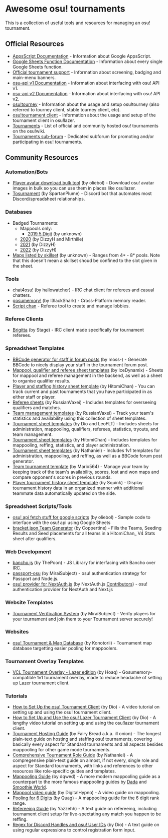 # Awesome osu! tournaments

This is a collection of useful tools and resources for managing an osu! tournament.

## Official Resources

- [AppsScript Documentation](https://developers.google.com/apps-script/reference) - Information about Google AppsScript.
- [Google Sheets Function Documentation](https://support.google.com/docs/table/25273?hl=en) - Information about every single Google Sheets function.
- [Official tournament support](https://osu.ppy.sh/wiki/en/Tournaments/Official_support) - Information about screening, badging and main-menu banners.
- [osu-api v1 Documentation](https://github.com/ppy/osu-api/wiki) - Information about interfacing with osu! API v1.
- [osu-api v2 Documentation](https://docs.ppy.sh) - Information about interfacing with osu! API v2.
- [osu!tourney](https://osu.ppy.sh/wiki/en/osu%21_tournament_client/osu%21tourney) - Information about the usage and setup osu!tourney (also referred to tourney client, stable tourney client, etc).
- [osu!tournament client](https://osu.ppy.sh/wiki/en/osu%21_tournament_client) - Information about the usage and setup of the tournament client in osu!lazer.
- [Tournaments](https://osu.ppy.sh/wiki/en/Tournaments) - List of official and community hosted osu! tournaments on the osu!wiki.
- [Tournaments sub-forum](https://osu.ppy.sh/community/forums/55) - Dedicated subforum for promoting and/or participating in osu! tournaments.

## Community Resources

### Automation/Bots

- [Player avatar download bulk tool](https://git.omkserver.nl/omkelderman/player-avatar-download-bulk-tool) (by oliebol) - Download osu! avatar images in bulk so you can use them in places like osu!lazer.
- [Tosurnament](https://github.com/SpartanPlume/Tosurnament) (by SpartanPlume) - Discord bot that automates most Discord/spreadsheet relationships.

### Databases

- Badged Tournaments:
  - Mappools only:
    - [2019 5 Digit](https://docs.google.com/spreadsheets/d/1oaGrmsbHr9L60AgaKTz3_fuvJB7Sjxzxweakm_Uu3Y8) (by unknown)
  - [2020](https://docs.google.com/spreadsheets/u/1/d/1nLhUJwHgb0ptksMqWIKRo01L0xiQ-xG7kTr3nhBldLI) (by DizzyH and Mirthille)
  - [2021](https://docs.google.com/spreadsheets/u/1/d/1DWMoBsy8Sh39j65ix6OTs19qbZOzH_zSTgzFgqid7YQ) (by DizzyH)
  - [2022](https://docs.google.com/spreadsheets/d/1IobdnWKVKcMD-kk7UpAk_diSf6HSI9GVwG500W-jdqY) (by DizzyH)
- [Maps listed by skillset](https://docs.google.com/spreadsheets/d/1wPkqXQoVZUATwWfkEbzPnk_Nr3NJ-FpIxFyjzPL11XA) (by unknown) - Ranges from 4* - 8* pools. Note that this doesn't mean a skillset shoud be confined to the slot given in the sheet.

### Tools

- [chat4osu!](https://osu.ppy.sh/community/forums/topics/879262) (by hallowatcher) - IRC chat client for referees and casual chatters.
- [gosumemory!](https://github.com/l3lackShark/gosumemory) (by l3lackShark) - Cross-Platform memory reader.
- [Script chan](https://osu.ppy.sh/community/forums/topics/730734) - Referee tool to create and manage lobbies.

### Referee Clients
- [Brigitta](https://github.com/hburn7/Brigitta) (by Stage) - IRC client made specifically for tournament referees.

### Spreadsheet Templates

- [BBCode generator for staff in forum posts](https://docs.google.com/spreadsheets/d/1yzsZFUrztemymny0E8RSIsYAnBz2nM2DojC-Gz-kWE8) (by moss-) - Generate BBCode to nicely display your staff in the tournament forum post.
- [Mappool, qualifier and referee sheet templates](https://drive.google.com/drive/folders/1sIGjDR9_h-M8RgiJ5Nobml5DBdsulCWF) (by IceDynamix) - Sheets for mappool and referee management in the backend, as well as a sheet to organise qualifier results.
- [Player and staffing history sheet template](https://docs.google.com/spreadsheets/d/1Ogu0Lw2JGR-WxuJav7IJd6hWAHOc0roaluCX1ROfplE) (by HitomiChan) - You can track current and past tournaments that you have participated in as either staff or player.
- [Referee sheets](https://drive.google.com/drive/folders/1sYTvq80pB1AESD-e_w6G-lrT02uzLO9O) (by RussianVaxei) - Includes templates for overseeing qualifiers and matches.
- [Team management templates](https://drive.google.com/drive/folders/1MrQc2fFx-OERCHFiezdtvaP3PrtXKg31) (by RussianVaxei) - Track your team's statistics and availability using this collection of sheet templates.
- [Tournament sheet templates](https://drive.google.com/drive/folders/1uB5uPs5__RcmuP0aHaUkUGHqeIUuObU7) (by Dio and LeoFLT) - Includes sheets for administration, mappooling, qualifiers, referees, statistics, tryouts, and team management.
- [Tournament sheet templates](https://drive.google.com/drive/folders/1o20TAh-EAKkd3X4RBFrcLVwunKd4yZCV) (by HitomiChan) - Includes templates for mappooling, reffing, statistics, and player administration.
- [Tournament sheet templates](https://drive.google.com/drive/u/1/folders/1OWK7WxQlVQQmeNdI3X7mxvGA8vywKDUB) (by Nathaniel) - Includes 1v1 templates for administration, mappooling, and reffing, as well as a BBCode forum post generator.
- [Team tournament template](https://docs.google.com/spreadsheets/d/106hHlF1rslZlCqdZ96T0oGWfqblxQIbSJ2VBR0QmbDE) (by Mario564) - Manage your team by keeping track of the team's availability, scores, lost and won maps and compare opponent's scores in previous rounds.
- [Player tournament history sheet template](https://docs.google.com/spreadsheets/d/18UWiooGGDMMkltJGm_Td1b72MVRnQQ5ceS21w2zm16U) (by Squink) - Display tournament history data in an organized manner with additional teammate data automatically updated on the side.

### Spreadsheet Scripts/Tools

- [osu! api fetch stuff for google scripts](https://gist.github.com/omkelderman/037342ca6612140197d0bb6f19328884) (by oliebol) - Sample code to interface with the osu! api using Google Sheets
- [bracket.json Team Generator](https://github.com/Coppertine/BracketJsonTeamsGen) (by Coppertine) - Fills the Teams, Seeding Results and Seed placements for all teams in a HitomiChan_ V4 Stats sheet after qualifiers.

### Web Development
- [bancho.js](https://bancho.js.org) (by ThePoon) - JS Library for interfacing with Bancho over IRC.
- [passport-osu](https://github.com/MiraiSubject/passport-osu) (by MiraiSubject) - osu! authentication strategy for Passport and Node.js.
- [osu! provider for NextAuth.js](https://next-auth.js.org/providers/osu) (by NextAuth.js [Contributors](https://github.com/nextauthjs/next-auth/commits/main/packages/next-auth/src/providers/osu.ts)) - osu! authentication provider for NextAuth and Next.js

### Website Templates
- [Tournament Verification System](https://github.com/MiraiSubject/oth-verification) (by MiraiSubject) - Verify players for your tournament and join them to your Tournament server securely!

### Websites
- [osu! Tournament & Map Database](https://otmd.konotorii.com) (by Konotorii) - Tournament map database targetting easier pooling for mappoolers.

### Tournament Overlay Templates
- [VCL Tournament Overlay - Lazer edition](https://github.com/vncommunityleague/vcl-tournament-overlay) (by Hoaq) - Gosumemory-compatible 1v1 tournament overlay, made to reduce headache of setting up Lazer tournament client.

### Tutorials

- [How to Set Up the osu! Tournament Client](https://youtu.be/Zg5TmlacCg4) (by Dio) - A video tutorial on setting up and using the osu! tournament client.
- [How to Set Up and Use the osu! Lazer Tournament Client](https://youtu.be/l_nFynsxKRs) (by Dio) - A lengthy video tutorial on setting up and using the osu!lazer tournament client.
- [Tournament Hosting Guide](https://docs.google.com/document/d/1aveFDrzwC9TiRrHAsDfRW0bVSKs3JY-v8TNmN0kB484/) (by Fairy Bread a.k.a. ill onion) - The longest plain-text guide on hosting and staffing osu! tournaments, covering basically every aspect for Standard tournaments and all aspects besides mappooling for other game mode tournaments.
- [Comprehensive Tournament Role Guide](https://docs.google.com/document/d/1ynEItqDBZYp9CVuFuJAJ6WBPLm20AacOrdiRGolUpEA/) (by Nathaniel) - A compregensive plain-text guide on almost, if not every, single role and aspect for Standard tournaments, with links and references to other resources like role-specific guides and templates.
- [Mappooling Guide](https://docs.google.com/document/d/1PERMOiwSI-mJ8s-hCsNVEG1FVeInMWyBC1eZv1iZ9SI/) (by dqwed) - A more modern mappooling guide as a counterpart to the more famous mappooling guides by [Dada](https://docs.google.com/document/d/e/2PACX-1vSEsDvb6MoutgXNY8j7-oiMMyVeJyNxISmmXPhxU0hzxNrxHl3TsuBv1FgLJgXqHGeUUlDgOWVTWnpj/pub) and [Smoothie World](https://docs.google.com/document/d/1lv_tW35cSZtqK4PtOJoatzfnin67TIBDIpeKVcHHlL8/pub).
- [Mappool video guide](https://www.youtube.com/watch?v=MBVaAffk4is) (by DigitalHypno) - A video guide on mappooling.
- [Pooling for 6 Digits](https://docs.google.com/document/d/10HMPaSnTgQ8OjedlzobFBCB_EyqDBayUqL1Us7iUC7I/) (by Quag) - A mappooling guide for the 6 digit rank range.
- [Refereeing Guide](https://docs.google.com/document/d/1CDZCOS1xHFFI6rotEJqPsYfnGBgjGlZk8FNxMDWzOmg/) (by Yazzehh) - A text guide on refereeing, including tournament client setup for live-spectating any match you happen to be reffing.
- [Regex for Discord Handles and osu! User IDs](https://gist.github.com/DRCallaghan/8d394d0b510f75fa58c2267cd1e4da32) (by Dio) - A text guide on using regular expressions to control registration form input.
